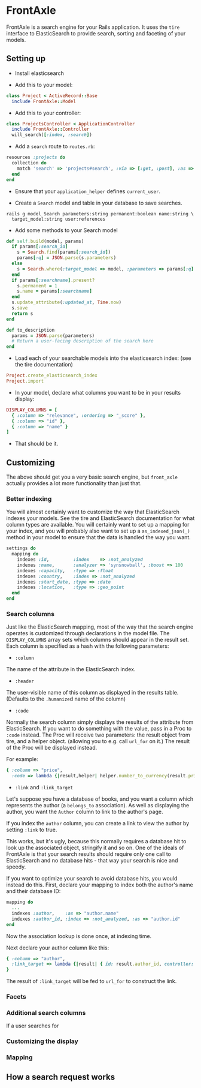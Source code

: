 # FrontAxle

FrontAxle is a search engine for your Rails application. It uses the `tire`
interface to ElasticSearch to provide search, sorting and faceting of your
models.

## Setting up

* Install elasticsearch

* Add this to your model:

```ruby
class Project < ActiveRecord::Base
  include FrontAxle::Model
```

* Add this to your controller:

```ruby
class ProjectsController < ApplicationController
  include FrontAxle::Controller
  will_search([:index, :search])
```

* Add a `search` route to `routes.rb`:

```ruby
resources :projects do
  collection do
    match 'search' => 'projects#search', :via => [:get, :post], :as => :search
  end
end
```

* Ensure that your `application_helper` defines `current_user`.

* Create a `Search` model and table in your database to save searches.
```
rails g model Search parameters:string permanent:boolean name:string \
  target_model:string user:references
```
* Add some methods to your Search model
```ruby
def self.build(model, params)
  if params[:search_id]
    s = Search.find(params[:search_id])
    params[:q] = JSON.parse(s.parameters)
  else
    s = Search.where(:target_model => model, :parameters => params[:q].to_json, :user_id => User.current).first_or_create
  end
  if params[:searchname].present?
    s.permanent = 1
    s.name = params[:searchname]
  end
  s.update_attribute(:updated_at, Time.now)
  s.save
  return s
end

def to_description
  params = JSON.parse(parameters)
  # Return a user-facing description of the search here
end
```
* Load each of your searchable models into the elasticsearch index: (see the tire documentation)

```ruby
Project.create_elasticsearch_index
Project.import
```

* In your model, declare what columns you want to be in your results display:
```ruby
DISPLAY_COLUMNS = [
  { :column => "relevance", :ordering => "_score" },
  { :column => "id" },
  { :column => "name" }
]
```
* That should be it.

## Customizing

The above should get you a very basic search engine, but `front_axle` actually
provides a lot more functionality than just that.

### Better indexing

You will almost certainly want to customize the way that ElasticSearch indexes
your models. See the tire and ElasticSearch documentation for what column
types are available. You will certainly want to set up a mapping for your
index, and you will probably also want to set up a  `as_indexed_json(_)` method
in your model to ensure that the data is handled the way you want.

```ruby
settings do
  mapping do
    indexes :id,         :index    => :not_analyzed
    indexes :name,       :analyzer => 'synsnowball', :boost => 100
    indexes :capacity,   :type => :float
    indexes :country,    :index => :not_analyzed
    indexes :start_date, :type => :date
    indexes :location,   :type => :geo_point
  end
end
```

### Search columns

Just like the ElasticSearch mapping, most of the way that the search engine
operates is customized through declarations in the model file. The
`DISPLAY_COLUMNS` array sets which columns should appear in the result set.
Each column is specified as a hash with the following parameters:

* `:column`

The name of the attribute in the ElasticSearch index.

* `:header`

The user-visible name of this column as displayed in the results table.
(Defaults to the `.humanize`d name of the column)

* `:code`

Normally the search column simply displays the results of the attribute from
ElasticSearch. If you want to do something with the value, pass in a Proc to
`:code` instead. The Proc will receive two parameters: the result object from
tire, and a helper object. (allowing you to e.g. call `url_for` on it.) The
result of the Proc will be displayed instead.

For example:

```ruby
{ :column => "price", 
  :code => lambda {|result,helper| helper.number_to_currency(result.price)} }
```

* `:link` and `:link_target`

Let's suppose you have a database of books, and you want a column which
represents the author (a `belongs_to` association). As well as displaying the
author, you want the `Author` column to link to the author's page.

If you index the `author` column,  you can create a link to view the author
by setting `:link` to true. 

This works, but it's ugly, because this normally requires a database hit to
look up the associated object, stringify it and so on. One of the ideals of
FrontAxle is that your search results should require only one call to
ElasticSearch and no database hits - that way your search is nice and speedy.

If you want to optimize your search to avoid database hits, you would instead
do this. First, declare your mapping to index both the author's name and their
database ID:
```ruby
mapping do
  ...
  indexes :author,    :as => "author.name"
  indexes :author_id, :index => :not_analyzed, :as => "author.id"
end
```
Now the association lookup is done once, at indexing time. 

Next declare your author column like this:
```ruby
{ :column => "author",
  :link_target => lambda {|result| { id: result.author_id, controller: "authors"} }
}
```
The result of `:link_target` will be fed to `url_for` to construct the link.

### Facets

### Additional search columns

If a user searches for

### Customizing the display

### Mapping

## How a search request works
